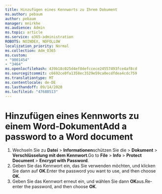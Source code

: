 ```yaml
---
title: Hinzufügen eines Kennworts zu Ihrem Dokument
ms.author: pebaum
author: pebaum
manager: mnirkhe
ms.audience: Admin
ms.topic: article
ms.service: o365-administration
ROBOTS: NOINDEX, NOFOLLOW
localization_priority: Normal
ms.collection: Adm_O365
ms.custom:
- "9001454"
- "3464"
ms.openlocfilehash: 439b18c025d4ef8defccece24557493fce4af8cd
ms.sourcegitcommit: c6692ce0fa1358ec3529e59ca0ecdfdea4cdc759
ms.translationtype: MT
ms.contentlocale: de-DE
ms.lasthandoff: 09/14/2020
ms.locfileid: "47688513"
---
```

# <a name="add-a-password-to-a-word-document"></a><span data-ttu-id="f80a4-102">Hinzufügen eines Kennworts zu einem Word-Dokument</span><span class="sxs-lookup"><span data-stu-id="f80a4-102">Add a password to a Word document</span></span>

1. <span data-ttu-id="f80a4-103">Wechseln Sie zu **Datei**  >  **Informationen**schützen Sie die  >  **Dokument**  >  **Verschlüsselung mit dem Kennwort**.</span><span class="sxs-lookup"><span data-stu-id="f80a4-103">Go to **File** > **Info** > **Protect Document** > **Encrypt with Password**.</span></span>
2. <span data-ttu-id="f80a4-104">Geben Sie das Kennwort ein, das Sie verwenden möchten, und klicken Sie dann auf **OK**.</span><span class="sxs-lookup"><span data-stu-id="f80a4-104">Enter the password you want to use, and then choose **OK**.</span></span>
3. <span data-ttu-id="f80a4-105">Geben Sie das Kennwort erneut ein, und wählen Sie dann **OK**aus.</span><span class="sxs-lookup"><span data-stu-id="f80a4-105">Re-enter the password, and then choose **OK**.</span></span>